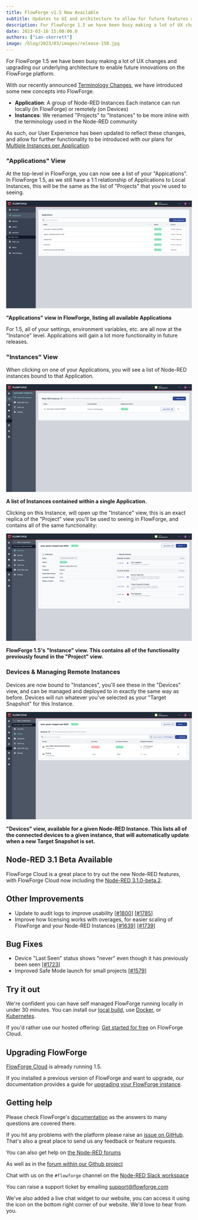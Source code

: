 ```yaml
---
title: FlowForge v1.5 Now Available
subtitle: Updates to UI and architecture to allow for future features and Node-RED 3.1.0 Beta Available!
description: For FlowForge 1.5 we have been busy making a lot of UX changes and upgrading our underlying architecture to enable future innovations on the FlowForge platform.
date: 2023-03-16 15:00:00.0
authors: ["ian-skerrett"]
image: /blog/2023/03/images/release-150.jpg
---
```


For FlowForge 1.5 we have been busy making a lot of UX changes and upgrading our underlying architecture to enable future innovations on the FlowForge platform.

<!--more-->

With our recently announced [Terminology Changes](/blog/2023/03/terminology-changes/), we have introduced some new concepts into FlowForge.

- **Application**: A group of Node-RED Instances Each instance can run locally (in FlowForge) or remotely (on Devices)
- **Instances**: We renamed "Projects" to "Instances" to be more inline with the terminology used in the Node-RED community

As such, our User Experience has been updated to reflect these changes, and allow for further functionality to be introduced with our plans for [Multiple Instances per Application](https://github.com/flowforge/flowforge/issues/1689).

### "Applications" View

At the top-level in FlowForge, you can now see a list of your "Appications". In FlowForge 1.5, as we still have a 1:1 relationship of Applications to Local Instances, this will be the same as the list of "Projects" that you're used to seeing.

![Screenshot to show the new "Applications" view](./images/screenshot-applications.png)
<figcaption class="-mt-6 text-center"><b>"Applications" view in FlowForge, listing all available Applications</b></figcaption>

For 1.5, all of your settings, environment variables, etc. are all now at the "Instance" level. Applications will gain a lot more functionality in future releases.
### "Instances" View

When clicking on one of your Applications, you will see a list of Node-RED instances bound to that Application.

![Screenshot to show the new "Instances" view](./images/screenshot-instances.png)
<figcaption class="-mt-6 text-center"><b>A list of Instances contained within a single Application.</b></figcaption>

Clicking on this Instance, will open up the "Instance" view, this is an exact replica of the "Project" view you'll be used to seeing in FlowForge, and contains all of the same functionality:

![Screenshot to show the new "Instances" view](./images/screenshot-instance.png)
<figcaption class="-mt-6 text-center"><b>FlowForge 1.5's "Instance" view. This contains all of the functionality previously found in the "Project" view.</b></figcaption>

### Devices & Managing Remote Instances

Devices are now bound to "Instances", you'll see these in the "Devices" view, and can be managed and deployed to in exactly the same way as before. Devices will run whatever you've selected as your "Target Snapshot" for this Instance.


![Screenshot to show an Instance's "Devices" view](./images/screenshot-devices.png)
<figcaption class="-mt-6 text-center"><b>"Devices" view, available for a given Node-RED Instance. This lists all of the connected devices to a given instance, that will automatically update when a new Target Snapshot is set.</b></figcaption>


## Node-RED 3.1 Beta Available

FlowForge Cloud is a great place to try out the new Node-RED features, with FlowForge Cloud now including the [Node-RED 3.1.0-beta.2](https://discourse.nodered.org/t/node-red-3-1-0-beta-2-released/76192).

## Other Improvements

- Update to audit logs to improve usability  [[#1800](https://github.com/flowforge/flowforge/issues/1800)] [[#1785](https://github.com/flowforge/flowforge/issues/1785)]
- Improve how licensing works with overages, for easier scaling of FlowForge and your Node-RED Instances [[#1639](https://github.com/flowforge/flowforge/issues/1639)] [[#1739](https://github.com/flowforge/flowforge/issues/1739)]


## Bug Fixes

- Device "Last Seen" status shows "never" even though it has previously been seen [[#1723](https://github.com/flowforge/flowforge/issues/1723)]
- Improved Safe Mode launch for small projects [[#1579](https://github.com/flowforge/flowforge/issues/1579)]


## Try it out

We're confident you can have self managed FlowForge running locally in under 30 minutes.
You can install our [local build](https://flowforge.com/docs/install/local/), use [Docker](https://flowforge.com/docs/install/docker/), or [Kubernetes](https://flowforge.com/docs/install/kubernetes/).

If you'd rather use our hosted offering: [Get started for free](https://app.flowforge.com/account/create) on FlowForge Cloud.

## Upgrading FlowForge

[FlowForge Cloud](https://app.flowforge.com) is already running 1.5.

If you installed a previous version of FlowForge and want to upgrade, our documentation provides a
guide for [upgrading your FlowForge instance](https://flowforge.com/docs/upgrade/).

## Getting help

Please check FlowForge's [documentation](https://flowforge.com/docs/) as the answers to many questions are covered there.

If you hit any problems with the platform please raise an [issue on GitHub](https://github.com/flowforge/flowforge/issues).
That's also a great place to send us any feedback or feature requests.

You can also get help on [the Node-RED forums](https://discourse.nodered.org/)

As well as in the [forum within our Github project](https://github.com/flowforge/flowforge/discussions)

Chat with us on the `#flowforge` channel on the [Node-RED Slack workspace](https://nodered.org/slack)

You can raise a support ticket by emailing [support@flowforge.com](mailto:support@flowforge.com)

We've also added a live chat widget to our website, you can access it using the icon on the bottom right corner of our website. We'd love to hear from you.
